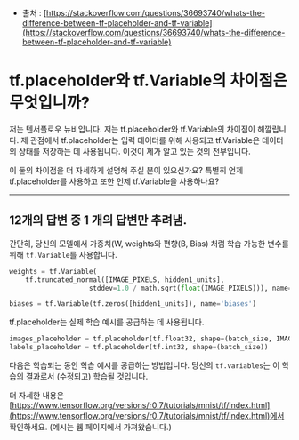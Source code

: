* 출처 : [https://stackoverflow.com/questions/36693740/whats-the-difference-between-tf-placeholder-and-tf-variable](https://stackoverflow.com/questions/36693740/whats-the-difference-between-tf-placeholder-and-tf-variable)

# tf.placeholder와 tf.Variable의 차이점은 무엇입니까?

저는 텐서플로우 뉴비입니다. 저는 tf.placeholder와 tf.Variable의 차이점이 해깔립니다. 제 관점에서 tf.placeholder는 입력 데이터를 위해 사용되고 tf.Variable은 데이터의 상태를 저장하는 데 사용됩니다. 이것이 제가 알고 있는 것의 전부입니다.

이 둘의 차이점을 더 자세하게 설명해 주실 분이 있으신가요? 특별히 언제 tf.placeholder를 사용하고 또한 언제 tf.Variable을 사용하나요?

------

## 12개의 답변 중 1 개의 답변만 추려냄.

간단히, 당신의 모델에서 가중치(W, weights와 편향(B, Bias) 처럼 학습 가능한 변수를 위해 `tf.Variable`를 사용합니다.

```python
weights = tf.Variable(
    tf.truncated_normal([IMAGE_PIXELS, hidden1_units],
                    stddev=1.0 / math.sqrt(float(IMAGE_PIXELS))), name='weights')

biases = tf.Variable(tf.zeros([hidden1_units]), name='biases')
```

tf.placeholder는 실제 학습 예시를 공급하는 데 사용됩니다.

```python
images_placeholder = tf.placeholder(tf.float32, shape=(batch_size, IMAGE_PIXELS))
labels_placeholder = tf.placeholder(tf.int32, shape=(batch_size))
```

다음은 학습되는 동안 학습 예시를 공급하는 방법입니다.
당신의 `tf.variables`는 이 학습의 결과로서 (수정되고) 학습될 것입니다.


더 자세한 내용은 [https://www.tensorflow.org/versions/r0.7/tutorials/mnist/tf/index.html](https://www.tensorflow.org/versions/r0.7/tutorials/mnist/tf/index.html)에서 확인하세요. (예시는 웹 페이지에서 가져왔습니다.)
